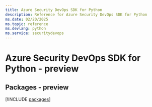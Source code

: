 ```yaml
---
title: Azure Security DevOps SDK for Python
description: Reference for Azure Security DevOps SDK for Python
ms.date: 02/20/2025
ms.topic: reference
ms.devlang: python
ms.service: securitydevops
---
```

# Azure Security DevOps SDK for Python - preview
## Packages - preview
[!INCLUDE [packages](security-devops-index.md)]